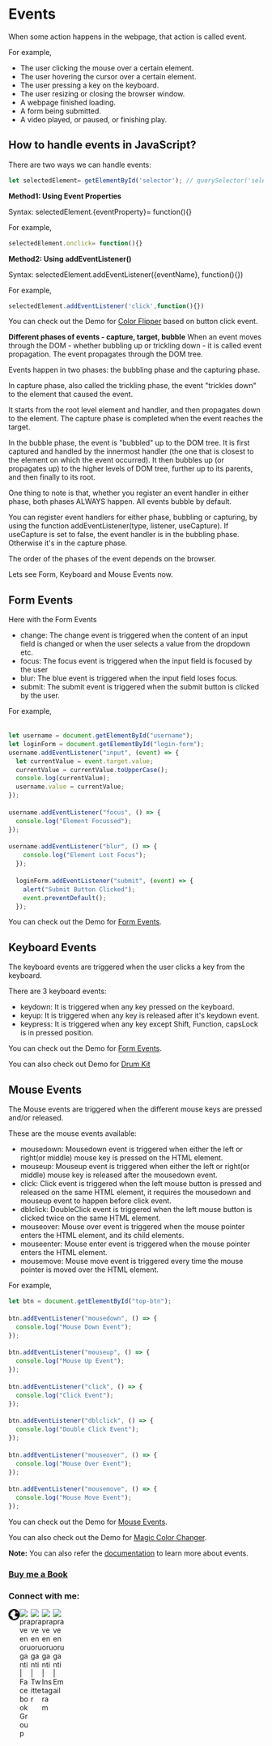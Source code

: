 # Events

When some action happens in the webpage, that action is called event.

For example,
- The user clicking the mouse over a certain element.
- The user hovering the cursor over a certain element.
- The user pressing a key on the keyboard.
- The user resizing or closing the browser window.
- A webpage finished loading.
- A form being submitted.
- A video played, or paused, or finishing play.

## How to handle events in JavaScript?

There are two ways we can handle events:

```javascript
let selectedElement= getElementById('selector'); // querySelector('selector)
```
**Method1: Using Event Properties**

Syntax: selectedElement.{eventProperty}= function(){}

For example,
```javascript
selectedElement.onclick= function(){}
```
**Method2: Using addEventListener()**

Syntax: selectedElement.addEventListener({eventName}, function(){})

For example,
```javascript
selectedElement.addEventListener('click',function(){})
```
You can check out the Demo for [Color Flipper](https://praveenoruganti.github.io/praveenoruganti-vanilla-js/8_Document%20Object%20Model(DOM)/2_Events/Demo/Color%20Flipper) based on button click event.

**Different phases of events - capture, target, bubble**
When an event moves through the DOM - whether bubbling up or trickling down - it is called event propagation. The event propagates through the DOM tree.

Events happen in two phases: the bubbling phase and the capturing phase.

In capture phase, also called the trickling phase, the event "trickles down" to the element that caused the event.

It starts from the root level element and handler, and then propagates down to the element. The capture phase is completed when the event reaches the target.

In the bubble phase, the event is "bubbled" up to the DOM tree. It is first captured and handled by the innermost handler (the one that is closest to the element on which the event occurred). It then bubbles up (or propagates up) to the higher levels of DOM tree, further up to its parents, and then finally to its root.

One thing to note is that, whether you register an event handler in either phase, both phases ALWAYS happen. All events bubble by default.

You can register event handlers for either phase, bubbling or capturing, by using the function addEventListener(type, listener, useCapture). If useCapture is set to false, the event handler is in the bubbling phase. Otherwise it's in the capture phase.

The order of the phases of the event depends on the browser.

Lets see Form, Keyboard and Mouse Events now.
## Form Events

Here with the Form Events
- change: The change event is triggered when the content of an input field is changed or when the user selects a value from the dropdown etc.
- focus: The focus event is triggered when the input field is focused by the user
- blur: The blue event is triggered when the input field loses focus.
- submit: The submit event is triggered when the submit button is clicked by the user.

For example,

```javascript

let username = document.getElementById("username");
let loginForm = document.getElementById("login-form");
username.addEventListener("input", (event) => {
  let currentValue = event.target.value;
  currentValue = currentValue.toUpperCase();
  console.log(currentValue);
  username.value = currentValue;
});

username.addEventListener("focus", () => {
  console.log("Element Focussed");
});

username.addEventListener("blur", () => {
    console.log("Element Lost Focus");
  });

  loginForm.addEventListener("submit", (event) => {
    alert("Submit Button Clicked");
    event.preventDefault();
  });

```

You can check out the Demo for [Form Events](https://praveenoruganti.github.io/praveenoruganti-vanilla-js/8_Document%20Object%20Model(DOM)/2_Events/Demo/Form%20Events).


## Keyboard Events

The keyboard events are triggered when the user clicks a key from the keyboard.

There are 3 keyboard events:
- keydown: It is triggered when any key pressed on the keyboard.
- keyup: It is triggered when any key is released after it's keydown event.
- keypress: It is triggered when any key except Shift, Function, capsLock is in pressed position.

You can check out the Demo for [Form Events](https://praveenoruganti.github.io/praveenoruganti-vanilla-js/8_Document%20Object%20Model(DOM)/2_Events/Demo/Keyboard%20Events).

You can also check out Demo for [Drum Kit](https://praveenoruganti.github.io/praveenoruganti-vanilla-js/0_Projects/praveenoruganti-drum-kit)

## Mouse Events

The Mouse events are triggered when the different mouse keys are pressed and/or released.

These are the mouse events available:
- mousedown: Mousedown event is triggered when either the left or right(or middle) mouse key is pressed on the HTML element.
- mouseup: Mouseup event is triggered when either the left or right(or middle) mouse key is released after the mousedown event.
- click: Click event is triggered when the left mouse button is pressed and released on the same HTML element, it requires the mousedown and mouseup event to happen before click event.
- dblclick: DoubleClick event is triggered when the left mouse button is clicked twice on the same HTML element.
- mouseover: Mouse over event is triggered when the mouse pointer enters the HTML element, and its child elements.
- mouseenter: Mouse enter event is triggered when the mouse pointer enters the HTML element.
- mousemove: Mouse move event is triggered every time the mouse pointer is moved over the HTML element.

For example,

```javascript
let btn = document.getElementById("top-btn");

btn.addEventListener("mousedown", () => {
  console.log("Mouse Down Event");
});

btn.addEventListener("mouseup", () => {
  console.log("Mouse Up Event");
});

btn.addEventListener("click", () => {
  console.log("Click Event");
});

btn.addEventListener("dblclick", () => {
  console.log("Double Click Event");
});

btn.addEventListener("mouseover", () => {
  console.log("Mouse Over Event");
});

btn.addEventListener("mousemove", () => {
  console.log("Mouse Move Event");
});

```

You can check out the Demo for [Mouse Events](https://praveenoruganti.github.io/praveenoruganti-vanilla-js/8_Document%20Object%20Model(DOM)/2_Events/Demo/Mouse%20Events).

You can also check out the Demo for [Magic Color Changer](https://praveenoruganti.github.io/praveenoruganti-vanilla-js/8_Document%20Object%20Model(DOM)/2_Events/Demo/Magic%20Color%20Changer).

**Note:** You can also refer the [documentation](https://developer.mozilla.org/en-US/docs/Web/Events) to learn more about events.

### [Buy me a Book](https://bit.ly/388sUbE)

### Connect with me:

[<img align="left" alt="praveenorugantitech.blogspot.com" width="22px" src="https://raw.githubusercontent.com/iconic/open-iconic/master/svg/globe.svg" />][website]
[<img align="left" alt="praveenoruganti | Facebook Group" width="22px" src="https://cdn.jsdelivr.net/npm/simple-icons@v3/icons/facebook.svg" />][facebookgroup]
[<img align="left" alt="praveenoruganti | Twitter" width="22px" src="https://cdn.jsdelivr.net/npm/simple-icons@v3/icons/twitter.svg" />][twitter]
[<img align="left" alt="praveenoruganti | Instagram" width="22px" src="https://cdn.jsdelivr.net/npm/simple-icons@v3/icons/instagram.svg" />][instagram]
[<img align="left" alt="praveenoruganti | Email" width="22px" src="https://cdn.jsdelivr.net/npm/simple-icons@v3/icons/gmail.svg" />][email]

<br/>

[website]: https://praveenorugantitech.blogspot.com
[twitter]: https://mobile.twitter.com/praveenoruganti
[facebookgroup]: https://www.facebook.com/groups/praveenorugantitech
[instagram]: https://instagram.com/praveenorugantitech
[email]: mailto:praveenorugantitech@gmail.com
